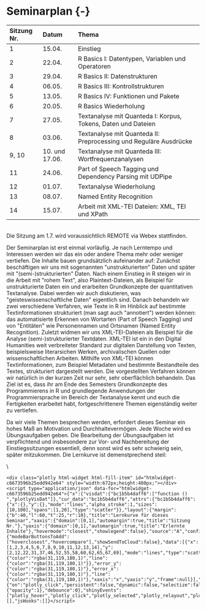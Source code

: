 # Seminarplan {-} 



|Sitzung Nr. |Datum          |Thema                                                             |
|:-----------|:--------------|:-----------------------------------------------------------------|
|1           |15.04.         |Einstieg                                                          |
|2           |22.04.         |R Basics I: Datentypen, Variablen und Operatoren                  |
|3           |29.04.         |R Basics II: Datenstrukturen                                      |
|4           |06.05.         |R Basics III: Kontrollstrukturen                                  |
|5           |13.05.         |R Basics IV: Funktionen und Pakete                                |
|6           |20.05.         |R Basics Wiederholung                                             |
|7           |27.05.         |Textanalyse mit Quanteda I: Korpus, Tokens, Daten und Dateien     |
|8           |03.06.         |Textanalyse mit Quanteda II: Preprocessing und Reguläre Ausdrücke |
|9, 10       |10. und 17.06. |Textanalyse mit Quanteda III: Wortfrequenzanalysen                |
|11          |24.06.         |Part of Speech Tagging und Dependency Parsing mit UDPipe          |
|12          |01.07.         |Textanalyse Wiederholung                                          |
|13          |08.07.         |Named Entity Recognition                                          |
|14          |15.07.         |Arbeit mit XML-TEI Dateien: XML, TEI und XPath                    |

\
Die Sitzung am 1.7. wird voraussichtlich REMOTE via Webex stattfinden. 

Der Seminarplan ist erst einmal vorläufig. Je nach Lerntempo und Interessen werden wir das ein oder andere Thema mehr oder weniger vertiefen. Die Inhalte bauen grundsätzlich aufeinander auf: Zunächst beschäftigen wir uns mit sogenannten "unstrukturierten" Daten und später mit "(semi-)strukturierten" Daten. Nach einem Einstieg in R steigen wir in die Arbeit mit "rohem Text", also Plaintext-Dateien, als Beispiel für unstrukturierte Daten ein und erarbeiten Grundkonzepte der quantitativen Textanalyse. Dabei werden wir auch diskutieren, was "geisteswissenschaftliche Daten" eigentlich sind. Danach behandeln wir zwei verschiedene Verfahren, wie Texte in R im Hinblick auf bestimmte Textinformationen strukturiert (man sagt auch "annotiert") werden können: das automatisierte Erkennen von Wortarten (Part of Speech Tagging) und von "Entitäten" wie Personennamen und Ortsnamen (Named Entity Recognition).
Zuletzt widmen wir uns XML-TEI-Dateien als Beispiel für die Analyse (semi-)strukturierter Textdaten. XML-TEI ist ein in den Digital Humanities weit verbreiteter Standard zur digitalen Darstellung von Texten, beispielsweise literarsichen Werken, archivalischen Quellen oder wissenschaftlichen Arbeiten. Mithilfe von XML-TEI können Textinformationen, zum Beispiel Metadaten und bestimmte Bestandteile des Textes, strukturiert dargestellt werden. Die vorgestellten Verfahren können wir natürlich in der kurzen Zeit nur sehr, sehr oberflächlich behandeln. Das Ziel ist es, dass ihr am Ende des Semesters Grundkonzepte des Programmierens in R und grundlegende Anwendungen der Programmiersprache im Bereich der Textanalyse kennt und euch die Fertigkeiten erarbeitet habt, fortgeschrittenere Themen eigenständig weiter zu vertiefen. 

Da wir viele Themen besprechen werden, erfordert dieses Seminar ein hohes Maß an Motivation und Durchhaltevermögen. Jede Woche wird es Übungsaufgaben geben. Die Bearbeitung der Übungsaufgaben ist verpflichtend und insbesondere zur Vor- und Nachbereitung der Einstiegssitzungen essentiell, denn sonst wird es sehr schwierig sein, später mitzukommen. Die Lernkurve ist demenstprechend steil: 

\


```{=html}
<div class="plotly html-widget html-fill-item" id="htmlwidget-c6673596b25edd942e64" style="width:672px;height:480px;"></div>
<script type="application/json" data-for="htmlwidget-c6673596b25edd942e64">{"x":{"visdat":{"bc1b5b4daff6":["function () ","plotlyVisDat"]},"cur_data":"bc1b5b4daff6","attrs":{"bc1b5b4daff6":{"x":{},"y":{},"mode":"lines","alpha_stroke":1,"sizes":[10,100],"spans":[1,20],"type":"scatter"}},"layout":{"margin":{"b":40,"l":60,"t":25,"r":10},"title":"Lernkurve für dieses Seminar","xaxis":{"domain":[0,1],"automargin":true,"title":"Sitzung Nr."},"yaxis":{"domain":[0,1],"automargin":true,"title":"Erlernte Inhalte"},"hovermode":"closest","showlegend":false},"source":"A","config":{"modeBarButtonsToAdd":["hoverclosest","hovercompare"],"showSendToCloud":false},"data":[{"x":[1,2,3,4,5,6,7,8,9,10,11,12,13,14],"y":[2,12,22,31,37,46,52,55,58,60,62,65,67,69],"mode":"lines","type":"scatter","marker":{"color":"rgba(31,119,180,1)","line":{"color":"rgba(31,119,180,1)"}},"error_y":{"color":"rgba(31,119,180,1)"},"error_x":{"color":"rgba(31,119,180,1)"},"line":{"color":"rgba(31,119,180,1)"},"xaxis":"x","yaxis":"y","frame":null}],"highlight":{"on":"plotly_click","persistent":false,"dynamic":false,"selectize":false,"opacityDim":0.20000000000000001,"selected":{"opacity":1},"debounce":0},"shinyEvents":["plotly_hover","plotly_click","plotly_selected","plotly_relayout","plotly_brushed","plotly_brushing","plotly_clickannotation","plotly_doubleclick","plotly_deselect","plotly_afterplot","plotly_sunburstclick"],"base_url":"https://plot.ly"},"evals":[],"jsHooks":[]}</script>
```
